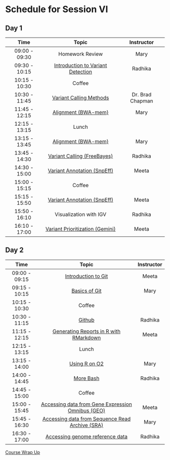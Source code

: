 # Schedule for Session VI

## Day 1

| Time            |   Topic  | Instructor |
|:------------------------:|:----------:|:--------:|
| 09:00 - 09:30 | Homework Review | Mary |
| 09:30 - 10:15 | [Introduction to Variant Detection](../slides/Variant_Intro_rsk.pdf) | Radhika |
| 10:15 - 10:30 | Coffee | |
| 10:30 - 11:45 | [Variant Calling Methods](https://github.com/chapmanb/bcbb/blob/master/talks/ngscourse2018_teaching/ngscourse2018_teaching.pdf) | Dr. Brad Chapman |
| 11:45 - 12:15 | [Alignment (BWA-mem)](../lessons/01_alignment.md) | Mary |
| 12:15 - 13:15 | Lunch | |
| 13:15 - 13:45 | [Alignment (BWA-mem)](../lessons/01_alignment.md) | Mary |
| 13:45 - 14:30 | [Variant Calling (FreeBayes)](../lessons/02_variant-calling.md) | Radhika |
| 14:30 - 15:00 | [Variant Annotation (SnpEff)](../lessons/03_annotation-snpeff.md) | Meeta |
| 15:00 - 15:15 | Coffee | |
| 15:15 - 15:50 | [Variant Annotation (SnpEff)](../lessons/03_annotation-snpeff.md) | Meeta |
| 15:50 - 16:10 | Visualization with IGV | Radhika |
| 16:10 - 17:00 | [Variant Prioritization (Gemini)](../lessons/04_prioritization-gemini.md) | Meeta |

## Day 2

| Time            |   Topic  | Instructor |
|:------------------------:|:----------:|:--------:|
| 09:00 - 09:15 | [Introduction to Git](https://hbctraining.github.io/Training-modules/Git-Github/lessons/01_git_intro.html) | Meeta |
| 09:15 - 10:15 | [Basics of Git](https://hbctraining.github.io/Training-modules/Git-Github/lessons/02_git_basics.html) | Mary |
| 10:15 - 10:30 | Coffee | |
| 10:30 - 11:15 | [Github](https://hbctraining.github.io/Training-modules/Git-Github/lessons/03_git_github.html) | Radhika |
| 11:15 - 12:15 | [Generating Reports in R with RMarkdown](../lessons/knitr_rmarkdown.md) | Meeta |
| 12:15 - 13:15 | Lunch | |
| 13:15 - 14:00 | [Using R on O2](https://hbctraining.github.io/In-depth-NGS-Data-Analysis-Course/sessionVI/lessons/R_automation.html) | Mary |
| 14:00 - 14:45 | [More Bash](../lessons/more_bash.md) | Radhika |
| 14:45 - 15:00 | Coffee | |
| 15:00 - 15:45 |[Accessing data from Gene Expression Omnibus (GEO)](https://hbctraining.github.io/Accessing_public_genomic_data/lessons/accessing_public_experimental_data.html)| Meeta |
| 15:45 - 16:30 |[Accessing data from Sequence Read Archive (SRA)](https://hbctraining.github.io/Accessing_public_genomic_data/lessons/downloading_from_SRA.html)| Mary |
| 16:30 - 17:00 |[Accessing genome reference data](https://hbctraining.github.io/Accessing_public_genomic_data/lessons/accessing_genome_reference_data.html) | Radhika |

[Course Wrap Up](../slides/Course%20wrapup.pdf)
